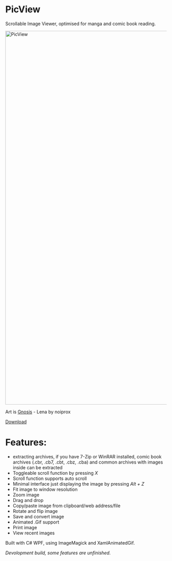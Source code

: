 # PicView

Scrollable Image Viewer, optimised for manga and comic book reading.

<img src="https://raw.githubusercontent.com/Ruben2776/PicView/master/Extra/gnosis.PNG" alt="PicView" width="698" height="1166">

Art is <a href="https://www.deviantart.com/noiprox/art/Gnosis-Lena-441483744">Gnosis</a> - Lena by noiprox

[Download](https://github.com/Ruben2776/PicView/releases/download/0.8.0/PicView.zip)



# Features:
* extracting archives, if you have 7-Zip or WinRAR installed, comic book archives (.cbr, .cb7, .cbt, .cbz, .cba) and common archives with images inside can be extracted
* Toggleable scroll function by pressing _X_
* Scroll function supports auto scroll
* Minimal interface just displaying the image by pressing _Alt + Z_
* Fit image to window resolution
* Zoom image
* Drag and drop
* Copy/paste image from clipboard/web address/file
* Rotate and flip image
* Save and convert image
* Animated .Gif support
* Print image
* View recent images

Built with C# WPF, using ImageMagick and XamlAnimatedGif.

*Devolopment build, some features are unfinished.*
